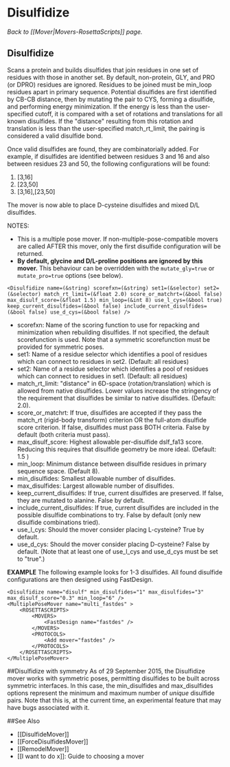 # Disulfidize
*Back to [[Mover|Movers-RosettaScripts]] page.*
## Disulfidize

Scans a protein and builds disulfides that join residues in one set of residues with those in another set. By default, non-protein, GLY, and PRO (or DPRO) residues are ignored. Residues to be joined must be min_loop residues apart in primary sequence. Potential disulfides are first identified by CB-CB distance, then by mutating the pair to CYS, forming a disulfide, and performing energy minimization.  If the energy is less than the user-specified cutoff, it is compared with a set of rotations and translations for all known disulfides.  If the "distance" resulting from this rotation and translation is less than the user-specified match_rt_limit, the pairing is considered a valid disulfide bond.

Once valid disulfides are found, they are combinatorially added. For example, if disulfides are identified between residues 3 and 16 and also between residues 23 and 50, the following configurations will be found:
1. [3,16]
2. [23,50]
3. [3,16],[23,50]

The mover is now able to place D-cysteine disulfides and mixed D/L disulfides.

NOTES:
- This is a multiple pose mover. If non-multiple-pose-compatible movers are called AFTER this mover, only the first disulfide configuration will be returned.
- <b>By default, glycine and D/L-proline positions are ignored by this mover.</b>  This behaviour can be overridden with the ```mutate_gly=true``` or ```mutate_pro=true``` options (see below).


```
<Disulfidize name=(&string) scorefxn=(&string) set1=(&selector) set2=(&selector) match_rt_limit=(&float 2.0) score_or_matchrt=(&bool false) max_disulf_score=(&float 1.5) min_loop=(&int 8) use_l_cys=(&bool true) keep_current_disulfides=(&bool false) include_current_disulfides=(&bool false) use_d_cys=(&bool false) />
```

- scorefxn:  Name of the scoring function to use for repacking and minimization when rebuilding disulfides.  If not specified, the default scorefunction is used.  Note that a symmetric scorefunction must be provided for symmetric poses.
- set1: Name of a residue selector which identifies a pool of residues which can connect to residues in set2.  (Default: all residues)
- set2: Name of a residue selector which identifies a pool of residues which can connect to residues in set1.  (Default: all residues)
- match_rt_limit: "distance" in 6D-space (rotation/translation) which is allowed from native disulfides.  Lower values increase the stringency of the requirement that disulfides be similar to native disulfides. (Default: 2.0).
- score_or_matchrt: If true, disulfides are accepted if they pass the match_rt (rigid-body transform) criterion OR the full-atom disulfide score criterion.  If false, disulfides must pass BOTH criteria.  False by default (both criteria must pass).
- max_disulf_score: Highest allowable per-disulfide dslf_fa13 score.  Reducing this requires that disulfide geometry be more ideal.  (Default: 1.5 )
- min_loop: Minimum distance between disulfide residues in primary sequence space.  (Default 8).
- min_disulfides: Smallest allowable number of disulfides.
- max_disulfides: Largest allowable number of disulfides.
- keep_current_disulfides:  If true, current disulfides are preserved.  If false, they are mutated to alanine.  False by default.
- include_current_disulfides:  If true, current disulfides are included in the possible disulfide combinations to try.  False by default (only new disulfide combinations tried).
- use_l_cys: Should the mover consider placing L-cysteine?  True by default.
- use_d_cys: Should the mover consider placing D-cysteine?  False by default.  (Note that at least one of use_l_cys and use_d_cys must be set to "true".)

**EXAMPLE**  The following example looks for 1-3 disulfides. All found disulfide configurations are then designed using FastDesign.

```
<Disulfidize name="disulf" min_disulfides="1" max_disulfides="3" max_disulf_score="0.3" min_loop="6" />
<MultiplePoseMover name="multi_fastdes" >
	<ROSETTASCRIPTS>
		<MOVERS>
			<FastDesign name="fastdes" />
		</MOVERS>
		<PROTOCOLS>
			<Add mover="fastdes" />
		</PROTOCOLS>
	</ROSETTASCRIPTS>
</MultiplePoseMover>
```

##Disulfidize with symmetry
As of 29 September 2015, the Disulfidize mover works with symmetric poses, permitting disulfides to be built across symmetric interfaces.  In this case, the min_disulfides and max_disulfides options represent the minimum and maximum number of *unique* disulfide pairs.  Note that this is, at the current time, an experimental feature that may have bugs associated with it.

##See Also

* [[DisulfideMover]]
* [[ForceDisulfidesMover]]
* [[RemodelMover]]
* [[I want to do x]]: Guide to choosing a mover
